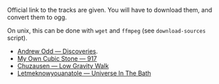 Official link to the tracks are given.
You will have to download them, and convert them to ogg.

On unix, this can be done with `wget` and `ffmpeg` (see `download-sources` script).

- [Andrew Odd — Discoveries](http://freemusicarchive.org/music/Andrew_Odd/Discoveries).
- [My Own Cubic Stone — 917](http://freemusicarchive.org/music/My_Own_Cubic_Stone/917)
- [Chuzausen — Low Gravity Walk](http://freemusicarchive.org/music/Chuzausen/Attempt_Of_Comunication/07Chuzausen-Low_Gravity_Walk)
- [Letmeknowyouanatole — Universe In The Bath](http://freemusicarchive.org/music/Letmeknowyouanatole/Universe_In_The_Bath)
